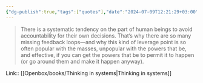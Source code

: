 ```yaml
---
{"dg-publish":true,"tags":["quotes"],"date":"2024-07-09T12:21:29+03:00","title":"tendency to avoid accountability for their own decisions","modified_at":"2024-09-18T16:21:59+03:00","aliases":"tendency to avoid accountability for their own decisions","dg-path":"/quotes/202407091221.md","permalink":"/quotes/202407091221/","dgPassFrontmatter":true}
---
```



> There is a systematic tendency on the part of human beings to avoid accountability for their own decisions. That’s why there are so many missing feedback loops—and why this kind of leverage point is so often popular with the masses, unpopular with the powers that be, and effective, if you can get the powers that be to permit it to happen (or go around them and make it happen anyway).

Link:: [[Openbox/books/Thinking in systems|Thinking in systems]]
